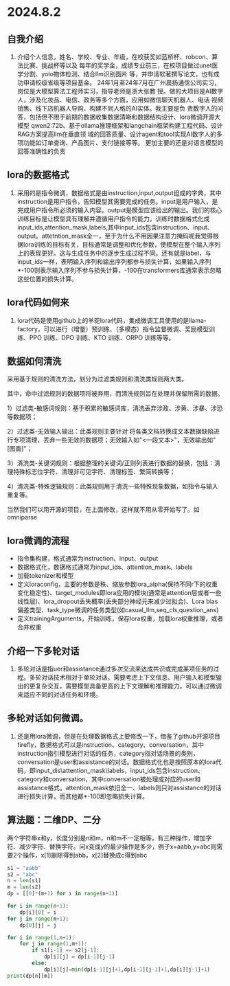 # 2024.8.2
## 自我介绍
1. 介绍个人信息，姓名、学校、专业、年级，在校获奖如蓝桥杯、robcon、算法比赛、挑战杯等以及
每年的奖学金，成绩专业前三，在校项目做过unet医学分割、yolo物体检测、结合llm识别图片
等，并申请软著撰写论文，也有成功申请校级省级等项目基金。
24年1月至24年7月在广州晨扬通信公司实习，岗位是大模型算法工程师实习，指导老师是浙大张教
授。做的大项目是AI数字人，涉及化妆品、电信、政务等多个方面，应用如微信聊天机器人、电话
视频销售、线下店机器人导购、构建不同人格的AI实体。我主要是负
责数字人的问答，包括但不限于前期的数据收集数据清晰和数据结构设计、lora微调开源大模型
qwen2:72b、基于ollama推理框架和langchain框架构建工程代码、设计RAG方案提高llm在垂直领
域的回答质量、设计agent和tool实现AI数字人的多项功能如订单查询、产品图片、支付链接等等。
更加主要的还是对语言模型的回答准确性的负责
## lora的数据格式
1. 采用的是指令微调，数据格式是由instruction,input,output组成的字典，其中instruction是用户指令，告知模型其需要完成的任务。input是用户输入，是完成用户指令所必须的输入内容。output是模型应该给出的输出。我们的核心训练目标是让模型具有理解并遵循用户指令的能力。训练时数据格式化成input_ids,attention_mask,labels,其中input_ids包含instruction、input、output。attetntion_mask全一，至于为什么不用因果注意力掩码呢我觉得根据lora训练的目标有关，目标通常是调整和优化参数，使模型在整个输入序列上的表现更好。这与生成任务中的逐步生成过程不同。还有就是label，与input_ids一样，表明输入序列和输出序列都参与损失计算，如果输入序列*-100则表示输入序列不参与损失计算，-100在transformers库通常表示忽略这些位置的损失计算。

## lora代码如何来
1. lora代码是使用github上的羊驼lora代码，集成微调工具使用的是llama-factory，可以进行（增量）预训练、（多模态）指令监督微调、奖励模型训练、PPO 训练、DPO 训练、KTO 训练、ORPO 训练等等。


## 数据如何清洗
采用基于规则的清洗方法，划分为过滤类规则和清洗类规则两大类。

其中，命中过滤规则的数据项将被弃用，而清洗规则旨在处理并保留所需的数据。

1）过滤类-敏感词规则：基于积累的敏感词库，清洗丢弃涉政、涉黄、涉暴、涉恐等数据项；

2）过滤类-无效输入输出：此类规则主要针对 将各类文档转换成文本数据缺陷进行专项清理，丢弃一些无效的数据项；无效输入如"<一段文本>"，无效输出如"[图画]"；

3）清洗类-关键词规则：根据整理的关键词/正则列表进行数据的替换，包括：清理特殊标志位字符、清理非可见字符、清理标签、繁简转换等；

4）清洗类-特殊逻辑规则：此类规则用于清洗一些特殊现象数据，如指令与输入重复等。

当然我们可以用开源的项目，在上面修改，这样就不用从零开始写了。如omniparse
## lora微调的流程
- 指令集构建，格式通常为instruction、input、output
- 数据格式化，数据格式通常为input_ids、attention_mask、labels
- 加载tokenizer和模型
- 定义loraconfig，主要的参数是秩、缩放参数lora_alpha(保持不同r下的权重变化稳定性)、target_modules即lora应用的模块(通常是attention层或者一些线性层)、lora_dropout丢失概率(丢失部分神经元来减少过拟合)、Lora bias偏差类型、task_type微调的任务类型(如casual_llm,seq_cls,question_ans)
- 定义trainingArguments，开始训练，保存lora权重，加载lora权重推理，或者合并权重
## 介绍一下多轮对话
1. 多轮对话是指uer和assistance通过多次交流来达成共识或完成某项任务的过程。多轮对话技术相对于单轮对话，需要考虑上下文信息、用户输入和模型输出的更复杂交互，需要模型具备更高的上下文理解和推理能力。可以通过微调来适应不同的对话任务和环境。

## 多轮对话如何微调。
1. 还是用lora微调，但是在处理数据格式上要修改一下，借鉴了github开源项目firefly，数据格式可以是instruction、category、conversation，其中instruction指引模型进行对话的任务，category指对话场景的类别，conversation是user和assistance的对话。数据格式化也是按照原本的lora代码，即input_dis\attention_mask\labels，input_ids包含instruction、category和conversation，其中conversation被处理成对应的user和assistance格式。attention_mask依旧全一、labels则只对assistance的对话进行损失计算，而其他都*-100即忽略损失计算。
## 算法题：二维DP、二分

两个字符串x和y，长度分别是n和m，n和m不一定相等，有三种操作，增加字符、减少字符、替换字符。问x变成y的最少操作是多少，例子x=aabb,y=abc则需要2个操作，x[1]删除得到abb，x[2]替换成c得到abc


``` python
s1 = "aabb"
s2 = "abc"
n = len(s1)
m = len(s2)
dp = [[0]*(m+1) for i in range(n+1)]

for i in range(n+1):
    dp[i][0] = i
for j in range(m+1):
    dp[0][j] = j

for i in range(1,n+1):
    for j in range(1,m+1):
        if s1[i-1] == s2[j-1]:
            dp[i][j] = dp[i-1][j-1]
        else:
            dp[i][j]=min(dp[i-1][j]+1,dp[i-1][j-1]+1,dp[i][j-1]+1)
print(dp[n][m])

```